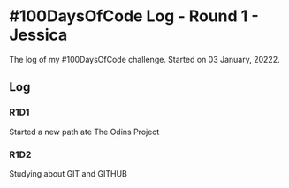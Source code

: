 # #100DaysOfCode Log - Round 1 - Jessica

The log of my #100DaysOfCode challenge. Started on 03 January, 20222.

## Log

### R1D1 
Started a new path ate The Odins Project

### R1D2
Studying about GIT and GITHUB
